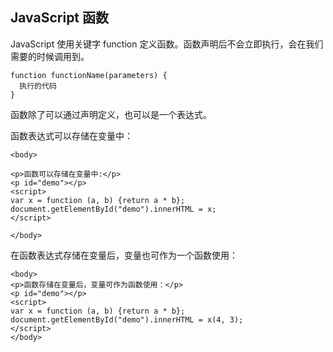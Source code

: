 ## JavaScript 函数

JavaScript 使用关键字 function 定义函数。函数声明后不会立即执行，会在我们需要的时候调用到。

```
function functionName(parameters) {        
  执行的代码        
}
```

函数除了可以通过声明定义，也可以是一个表达式。

函数表达式可以存储在变量中：

```
<body>

<p>函数可以存储在变量中:</p>
<p id="demo"></p>
<script>
var x = function (a, b) {return a * b};
document.getElementById("demo").innerHTML = x;
</script>

</body>
```

在函数表达式存储在变量后，变量也可作为一个函数使用：

```
<body>
<p>函数存储在变量后，变量可作为函数使用：</p>
<p id="demo"></p>
<script>
var x = function (a, b) {return a * b};
document.getElementById("demo").innerHTML = x(4, 3);
</script>
</body>
```

